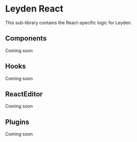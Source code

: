 # Leyden React

This sub-library contains the React-specific logic for Leyden.

## Components

Coming soon

## Hooks

Coming soon

## ReactEditor

Coming soon

## Plugins

Coming soon
